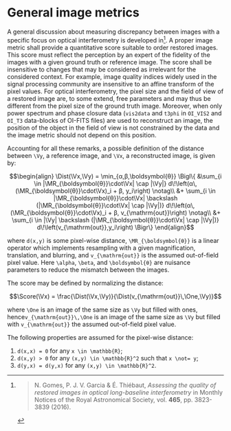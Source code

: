 # General image metrics

A general discussion about measuring discrepancy between images with a specific focus on
optical interferometry is developed in[^Gomes2016]. A proper image metric shall provide a
quantitative score suitable to order restored images. This score must reflect the
perception by an expert of the fidelity of the images with a given ground truth or
reference image. The score shall be insensitive to changes that may be considered as
irrelevant for the considered context. For example, image quality indices widely used in
the signal processing community are insensitive to an affine transform of the pixel
values. For optical interferometry, the pixel size and the field of view of a restored
image are, to some extend, free parameters and may thus be different from the pixel size
of the ground truth image. Moreover, when only power spectrum and phase closure data
(`vis2data` and `t3phi` in `OI_VIS2` and `OI_T3` data-blocks of OI-FITS files) are used to
reconstruct an image, the position of the object in the field of view is not constrained
by the data and the image metric should not depend on this position.

Accounting for all these remarks, a possible definition of the distance between ``\Vy``, a
reference image, and ``\Vx``, a reconstructed image, is given by:

```math
\begin{align}
\Dist(\Vx,\Vy) = \min_{α,β,\boldsymbol{θ}} \Bigl\{
  &\sum_{i \in |\MR_{\boldsymbol{θ}}\cdot\Vx| \cap |\Vy|}
  d\!\left(α\,(\MR_{\boldsymbol{θ}}\cdot\Vx)_i + β, y_i\right)
  \notag\\
  &+ \sum_{i \in |\MR_{\boldsymbol{θ}}\cdot\Vx| \backslash
  (|\MR_{\boldsymbol{θ}}\cdot\Vx| \cap |\Vy|)}
  d\!\left(α\,(\MR_{\boldsymbol{θ}}\cdot\Vx)_i + β, v_{\mathrm{out}}\right)
  \notag\\
  &+ \sum_{i \in |\Vy| \backslash
  (|\MR_{\boldsymbol{θ}}\cdot\Vx| \cap |\Vy|)}
  d\!\left(v_{\mathrm{out}},y_i\right)
\Bigr\}
\end{align}
```

where ``d(x,y)`` is some pixel-wise distance, ``\MR_{\boldsymbol{θ}}`` is a linear
operator which implements resampling with a given magnification, translation, and
blurring, and ``v_{\mathrm{out}}`` is the assumed out-of-field pixel value. Here
``\alpha``, ``\beta``, and ``\boldsymbol{θ}`` are nuisance parameters to reduce the
mismatch between the images.

The score may be defined by normalizing the distance:

```math
\Score(\Vx)
= \frac{\Dist(\Vx,\Vy)}{\Dist(v_{\mathrm{out}}\,\One,\Vy)}
```

where ``\One`` is an image of the same size as ``\Vy`` but filled with ones,
hence``v_{\mathrm{out}}\,\One`` is an image of the same size as ``\Vy`` but filled with
``v_{\mathrm{out}}`` the assumed out-of-field pixel value.

The following properties are assumed for the pixel-wise distance:

1. ``d(x,x) = 0`` for any ``x \in \mathbb{R}``;
2. ``d(x,y) > 0`` for any ``(x,y) \in \mathbb{R}^2`` such that ``x \not= y``;
3. ``d(y,x) = d(y,x)`` for any ``(x,y) \in \mathbb{R}^2``.


[^Gomes2016]:
    > N. Gomes, P. J. V. Garcia & É. Thiébaut, *Assessing the quality of
    > restored images in optical long-baseline interferometry* in Monthly
    > Notices of the Royal Astronomical Society, vol. **465**, pp. 3823-3839
    > (2016).
